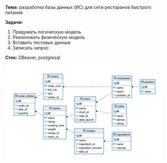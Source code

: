 **Тема:** разработка базы данных (ИС) для сети ресторанов быстрого питания

**Задачи:**   
1. Придумать логическую модель
2. Реализовать физическую модель
3. Вставить тестовые данные
4. Записать запрос

**Стек:** DBeaver, postgresql

![](https://github.com/habbena/SQL/blob/main/images/cafes_LDM.png)


